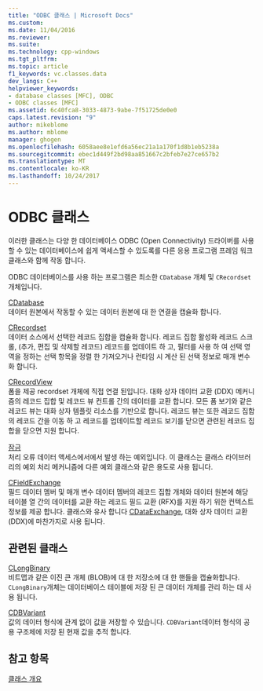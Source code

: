 ```yaml
---
title: "ODBC 클래스 | Microsoft Docs"
ms.custom: 
ms.date: 11/04/2016
ms.reviewer: 
ms.suite: 
ms.technology: cpp-windows
ms.tgt_pltfrm: 
ms.topic: article
f1_keywords: vc.classes.data
dev_langs: C++
helpviewer_keywords:
- database classes [MFC], ODBC
- ODBC classes [MFC]
ms.assetid: 6c40fca8-3033-4873-9abe-7f51725de0e0
caps.latest.revision: "9"
author: mikeblome
ms.author: mblome
manager: ghogen
ms.openlocfilehash: 6058aee8e1efd6a56ec21a1a170f1d8b1eb5238a
ms.sourcegitcommit: ebec1d449f2bd98aa851667c2bfeb7e27ce657b2
ms.translationtype: MT
ms.contentlocale: ko-KR
ms.lasthandoff: 10/24/2017
---
```

# <a name="odbc-classes"></a>ODBC 클래스
이러한 클래스는 다양 한 데이터베이스 ODBC (Open Connectivity) 드라이버를 사용할 수 있는 데이터베이스에 쉽게 액세스할 수 있도록를 다른 응용 프로그램 프레임 워크 클래스와 함께 작동 합니다.  
  
 ODBC 데이터베이스를 사용 하는 프로그램은 최소한 `CDatabase` 개체 및 `CRecordset` 개체입니다.  
  
 [CDatabase](../mfc/reference/cdatabase-class.md)  
 데이터 원본에서 작동할 수 있는 데이터 원본에 대 한 연결을 캡슐화 합니다.  
  
 [CRecordset](../mfc/reference/crecordset-class.md)  
 데이터 소스에서 선택한 레코드 집합을 캡슐화 합니다. 레코드 집합 활성화 레코드 스크롤, (추가, 편집 및 삭제할 레코드) 레코드를 업데이트 하 고, 필터를 사용 하 여 선택 영역을 정하는 선택 항목을 정렬 한 가져오거나 런타임 시 계산 된 선택 정보로 매개 변수화 합니다.  
  
 [CRecordView](../mfc/reference/crecordview-class.md)  
 폼을 제공 recordset 개체에 직접 연결 된입니다. 대화 상자 데이터 교환 (DDX) 메커니즘의 레코드 집합 및 레코드 뷰 컨트롤 간의 데이터를 교환 합니다. 모든 폼 보기와 같은 레코드 뷰는 대화 상자 템플릿 리소스를 기반으로 합니다. 레코드 뷰는 또한 레코드 집합의 레코드 간을 이동 하 고 레코드를 업데이트할 레코드 보기를 닫으면 관련된 레코드 집합을 닫으면 지원 합니다.  
  
 [잠금](../mfc/reference/cdbexception-class.md)  
 처리 오류 데이터 액세스에서에서 발생 하는 예외입니다. 이 클래스는 클래스 라이브러리의 예외 처리 메커니즘에 다른 예외 클래스와 같은 용도로 사용 됩니다.  
  
 [CFieldExchange](../mfc/reference/cfieldexchange-class.md)  
 필드 데이터 멤버 및 매개 변수 데이터 멤버의 레코드 집합 개체와 데이터 원본에 해당 테이블 열 간의 데이터를 교환 하는 레코드 필드 교환 (RFX)를 지원 하기 위한 컨텍스트 정보를 제공 합니다. 클래스와 유사 합니다 [CDataExchange](../mfc/reference/cdataexchange-class.md), 대화 상자 데이터 교환 (DDX)에 마찬가지로 사용 됩니다.  
  
## <a name="related-classes"></a>관련된 클래스  
 [CLongBinary](../mfc/reference/clongbinary-class.md)  
 비트맵과 같은 이진 큰 개체 (BLOB)에 대 한 저장소에 대 한 핸들을 캡슐화합니다. `CLongBinary`개체는 데이터베이스 테이블에 저장 된 큰 데이터 개체를 관리 하는 데 사용 됩니다.  
  
 [CDBVariant](../mfc/reference/cdbvariant-class.md)  
 값의 데이터 형식에 관계 없이 값을 저장할 수 있습니다. `CDBVariant`데이터 형식의 공용 구조체에 저장 된 현재 값을 추적 합니다.  
  
## <a name="see-also"></a>참고 항목  
 [클래스 개요](../mfc/class-library-overview.md)

